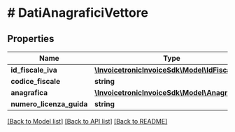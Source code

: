 # # DatiAnagraficiVettore

## Properties

Name | Type | Description | Notes
------------ | ------------- | ------------- | -------------
**id_fiscale_iva** | [**\InvoicetronicInvoiceSdk\Model\IdFiscaleIVA**](IdFiscaleIVA.md) |  | [optional]
**codice_fiscale** | **string** |  | [optional]
**anagrafica** | [**\InvoicetronicInvoiceSdk\Model\Anagrafica**](Anagrafica.md) |  | [optional]
**numero_licenza_guida** | **string** |  | [optional]

[[Back to Model list]](../../README.md#models) [[Back to API list]](../../README.md#endpoints) [[Back to README]](../../README.md)
